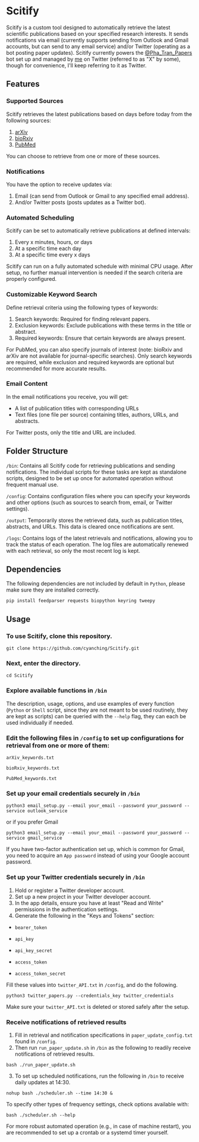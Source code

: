 # Scitify

Scitify is a custom tool designed to automatically retrieve the latest scientific publications based on your specified research interests. It sends notifications via email (currently supports sending from Outlook and Gmail accounts, but can send to any email service) and/or Twitter (operating as a bot posting paper updates). Scitify currently powers the [@Pha_Tran_Papers](https://x.com/pha_tran_papers) bot set up and managed by [me](https://x.com/chingcyan) on Twitter (referred to as "X" by some), though for convenience, I'll keep referring to it as Twitter.

## Features

### Supported Sources

Scitify retrieves the latest publications based on days before today from the following sources: 

1. [arXiv](https://arxiv.org/)
2. [bioRxiv](https://www.biorxiv.org/)
3. [PubMed](https://pubmed.ncbi.nlm.nih.gov/)

You can choose to retrieve from one or more of these sources. 

### Notifications

You have the option to receive updates via: 

1. Email (can send from Outlook or Gmail to any specified email address).
2. And/or Twitter posts (posts updates as a Twitter bot).

### Automated Scheduling

Scitify can be set to automatically retrieve publications at defined intervals:
1. Every x minutes, hours, or days
2. At a specific time each day
3. At a specific time every x days

Scitify can run on a fully automated schedule with minimal CPU usage. After setup, no further manual intervention is needed if the search criteria are properly configured.

### Customizable Keyword Search

Define retrieval criteria using the following types of keywords:
1. Search keywords: Required for finding relevant papers.
2. Exclusion keywords: Exclude publications with these terms in the title or abstract.
3. Required keywords: Ensure that certain keywords are always present.

For PubMed, you can also specify journals of interest (note: bioRxiv and arXiv are not available for journal-specific searches). Only search keywords are required, while exclusion and required keywords are optional but recommended for more accurate results.

### Email Content

In the email notifications you receive, you will get:
- A list of publication titles with corresponding URLs
- Text files (one file per source) containing titles, authors, URLs, and abstracts.

For Twitter posts, only the title and URL are included.

## Folder Structure

`/bin`: Contains all Scitify code for retrieving publications and sending notifications. The individual scripts for these tasks are kept as standalone scripts, designed to be set up once for automated operation without frequent manual use.

`/config`: Contains configuration files where you can specify your keywords and other options (such as sources to search from, email, or Twitter settings).

`/output`: Temporarily stores the retrieved data, such as publication titles, abstracts, and URLs. This data is cleared once notifications are sent.

`/logs`: Contains logs of the latest retrievals and notifications, allowing you to track the status of each operation. The log files are automatically renewed with each retrieval, so only the most recent log is kept.

## Dependencies

The following dependencies are not included by default in `Python`, please make sure they are installed correctly.
```
pip install feedparser requests biopython keyring tweepy
```

## Usage

### To use Scitify, clone this repository.
```
git clone https://github.com/cyanching/Scitify.git
```
### Next, enter the directory.
```
cd Scitify
```
### Explore available functions in `/bin`
The description, usage, options, and use examples of every function (`Python` or `Shell` script, since they are not meant to be used routinely, they are kept as scripts) can be queried with the `--help` flag, they can each be used individually if needed.

### Edit the following files in `/config` to set up configurations for retrieval from one or more of them:
`arXiv_keywords.txt`

`bioRxiv_keywords.txt`

`PubMed_keywords.txt`
### Set up your email credentials securely in `/bin`
```
python3 email_setup.py --email your_email --password your_password --service outlook_service
```
or if you prefer Gmail
```
python3 email_setup.py --email your_email --password your_password --service gmail_service
```
If you have two-factor authentication set up, which is common for Gmail, you need to acquire an `App password` instead of using your Google account password.

### Set up your Twitter credentials securely in `/bin`
1. Hold or register a Twitter developer account.
2. Set up a new project in your Twitter developer account.
3. In the app details, ensure you have at least "Read and Write" permissions in the authentication settings.
4. Generate the following in the "Keys and Tokens" section:

- `bearer_token`

- `api_key`

- `api_key_secret`

- `access_token`

- `access_token_secret`

Fill these values into `twitter_API.txt` in `/config`, and do the following.
```
python3 twitter_papers.py --credentials_key twitter_credentials
```
Make sure your `twitter_API.txt` is deleted or stored safely after the setup.

### Receive notifications of retrieved results
1. Fill in retrieval and notification specifications in `paper_update_config.txt` found in `/config`.
2. Then run `run_paper_update.sh` in `/bin` as the following to readily receive notifications of retrieved results.
```
bash ./run_paper_update.sh
```
3. To set up scheduled notifications, run the following in `/bin` to receive daily updates at 14:30.
```
nohup bash ./scheduler.sh --time 14:30 &
```
To specify other types of frequency settings, check options available with:
```
bash ./scheduler.sh --help
```
For more robust automated operation (e.g., in case of machine restart), you are recommended to set up a crontab or a systemd timer yourself.
